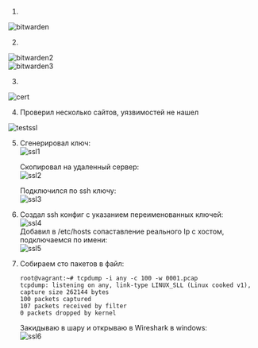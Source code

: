 1.
![bitwarden](https://user-images.githubusercontent.com/26553608/154417456-5cad85a5-61cf-48f5-bd14-ac12633a6204.JPG)  

2.

![bitwarden2](https://user-images.githubusercontent.com/26553608/154421454-09ea768f-1996-4ed8-aaca-c8bdd0ce15a7.JPG)  
![bitwarden3](https://user-images.githubusercontent.com/26553608/154421484-1f54c6cc-3ad9-499b-9688-a1156b4c3762.JPG)  

3.

![cert](https://user-images.githubusercontent.com/26553608/154549084-b20f23fa-d7f7-4f60-9f66-a79076fc9974.jpg)  

4. Проверил несколько сайтов, уязвимостей не нашел

![testssl](https://user-images.githubusercontent.com/26553608/154639172-671cbbef-113d-4691-8780-719e13f3c18f.JPG)  

5. Сгенерировал ключ:    
   ![ssl1](https://user-images.githubusercontent.com/26553608/154654601-00ee4ab7-5539-4d32-8ff8-e0f3a73be60b.JPG)  
   
   Скопировал на удаленный сервер:  
   ![ssl2](https://user-images.githubusercontent.com/26553608/154654780-186bb86c-a4c7-443f-b9c9-65854134946d.JPG)  
   
   Подключился по ssh ключу:  
   ![ssl3](https://user-images.githubusercontent.com/26553608/154655000-314151c0-1320-4965-91f7-31e9f059ddc9.JPG)  
   
 6. Создал ssh конфиг с указанием переименованных ключей:  
    ![ssl4](https://user-images.githubusercontent.com/26553608/154684255-b64cfa3d-1ce4-4298-9b45-fe7a03ca2995.JPG)  
    Добавил в /etc/hosts сопаставление реального Ip с хостом, подключаемся по имени:  
    ![ssl5](https://user-images.githubusercontent.com/26553608/154684577-a1e441ba-715d-4804-bb6a-f2931956e408.JPG)  
    
  7. Собираем сто пакетов в файл:
     ```
     root@vagrant:~# tcpdump -i any -c 100 -w 0001.pcap
     tcpdump: listening on any, link-type LINUX_SLL (Linux cooked v1), capture size 262144 bytes
     100 packets captured
     107 packets received by filter
     0 packets dropped by kernel
     ```
     Закидываю в шару и открываю в Wireshark в windows:  
     ![ssl6](https://user-images.githubusercontent.com/26553608/154690345-cbe90331-ba1c-44a5-aa2f-270e6fe8be49.JPG)



   
   


   







